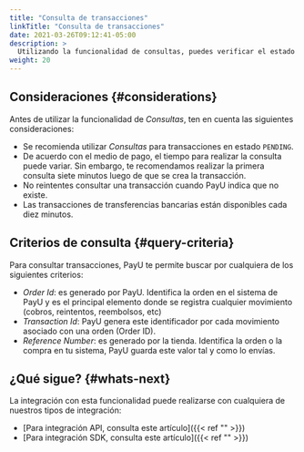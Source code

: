```yaml
---
title: "Consulta de transacciones"
linkTitle: "Consulta de transacciones"
date: 2021-03-26T09:12:41-05:00
description: >
  Utilizando la funcionalidad de consultas, puedes verificar el estado de las ordenes realizadas junto con sus transacciones. 
weight: 20
---
```


## Consideraciones {#considerations}
Antes de utilizar la funcionalidad de _Consultas_, ten en cuenta las siguientes consideraciones:

* Se recomienda utilizar _Consultas_ para transacciones en estado `PENDING`.
* De acuerdo con el medio de pago, el tiempo para realizar la consulta puede variar. Sin embargo, te recomendamos realizar la primera consulta siete minutos luego de que se crea la transacción.
* No reintentes consultar una transacción cuando PayU indica que no existe.
* Las transacciones de transferencias bancarias están disponibles cada diez minutos.

## Criterios de consulta {#query-criteria}
Para consultar transacciones, PayU te permite buscar por cualquiera de los siguientes criterios:

* *Order Id*: es generado por PayU. Identifica la orden en el sistema de PayU y es el principal elemento donde se registra cualquier movimiento (cobros, reintentos, reembolsos, etc)
* *Transaction Id*: PayU genera este identificador por cada movimiento asociado con una orden (Order ID).
* *Reference Number*: es generado por la tienda. Identifica la orden o la compra en tu sistema, PayU guarda este valor tal y como lo envías.

## ¿Qué sigue? {#whats-next}
La integración con esta funcionalidad puede realizarse con cualquiera de nuestros tipos de integración:

* [Para integración API, consulta este artículo]({{< ref "" >}})<!-- ref "Queries-API.md" -->
* [Para integración SDK, consulta este artículo]({{< ref "" >}})<!-- ref "QueriesSDK.md" -->